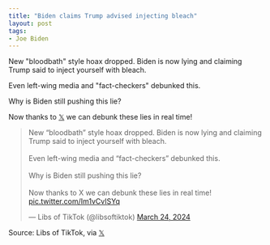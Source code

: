 ```yaml
---
title: "Biden claims Trump advised injecting bleach"
layout: post
tags:
- Joe Biden
---
```


New "bloodbath" style hoax dropped. Biden is now lying and claiming Trump said to inject yourself with bleach.

Even left-wing media and "fact-checkers" debunked this.

Why is Biden still pushing this lie?

Now thanks to [𝕏](https://x.com) we can debunk these lies in real time!

<blockquote class="twitter-tweet"><p lang="en" dir="ltr">New “bloodbath” style hoax dropped. Biden is now lying and claiming Trump said to inject yourself with bleach.<br><br>Even left-wing media and “fact-checkers” debunked this.<br><br>Why is Biden still pushing this lie?<br><br>Now thanks to X we can debunk these lies in real time! <a href="https://t.co/Im1vCvISYq">pic.twitter.com/Im1vCvISYq</a></p>&mdash; Libs of TikTok (@libsoftiktok) <a href="https://twitter.com/libsoftiktok/status/1771839074698965457?ref_src=twsrc%5Etfw">March 24, 2024</a></blockquote> <script async src="https://platform.twitter.com/widgets.js" charset="utf-8"></script>

Source: Libs of TikTok, via [𝕏](https://x.com)
